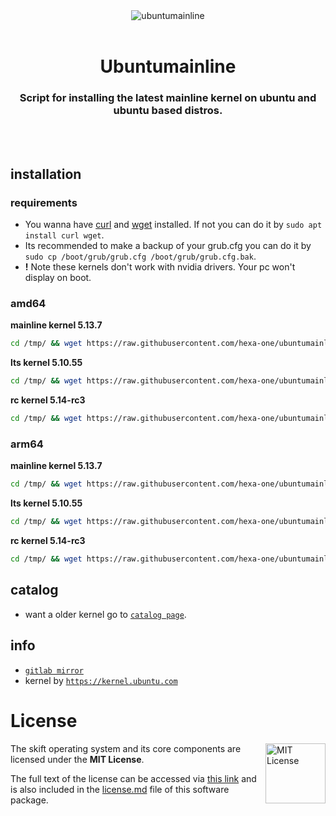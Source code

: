 <div align="center">
  <a align="center">
    <center align="center">
      <img src="assets/Mainline-pink.svg" alt="ubuntumainline" align="center">
    </center>
  </a>
  <br>
  <h1 align="center"><center>Ubuntumainline</center></h1>
  <h3 align="center"><center>Script for installing the latest mainline kernel on ubuntu and ubuntu based distros.</center></h3>
  <br>
  <br>
</div>

## installation

### requirements

- You wanna have [curl](https://curl.haxx.se/) and [wget](https://www.gnu.org/software/wget/) installed. If not you can do it by `sudo apt install curl wget`.
- Its recommended to make a backup of your grub.cfg you can do it by `sudo cp /boot/grub/grub.cfg /boot/grub/grub.cfg.bak`.
- **!** Note these kernels don't work with nvidia drivers. Your pc won't display on boot.

### amd64

**mainline kernel 5.13.7**

```bash
cd /tmp/ && wget https://raw.githubusercontent.com/hexa-one/ubuntumainline/main/catalog/5.13.7/install.sh && chmod +x install.sh && sudo ./install.sh -amd
```
**lts kernel 5.10.55**

```bash
cd /tmp/ && wget https://raw.githubusercontent.com/hexa-one/ubuntumainline/main/catalog/5.10.55/install.sh && chmod +x install.sh && sudo ./install.sh -amd
```

**rc kernel 5.14-rc3**
```bash
cd /tmp/ && wget https://raw.githubusercontent.com/hexa-one/ubuntumainline/main/catalog/5.14-rc3/install.sh && chmod +x install.sh && sudo ./install.sh -amd
```

### arm64

**mainline kernel 5.13.7**
```bash
cd /tmp/ && wget https://raw.githubusercontent.com/hexa-one/ubuntumainline/main/catalog/5.13.7/install.sh && chmod +x install.sh && sudo ./install.sh -arm
```

**lts kernel 5.10.55**
```bash
cd /tmp/ && wget https://raw.githubusercontent.com/hexa-one/ubuntumainline/main/catalog/5.10.55/install.sh && chmod +x install.sh && sudo ./install.sh -arm
```

**rc kernel 5.14-rc3**
```bash
cd /tmp/ && wget https://raw.githubusercontent.com/hexa-one/ubuntumainline/main/catalog/5.14-rc3/install.sh && chmod +x install.sh && sudo ./install.sh -arm
```

## catalog

- want a older kernel go to [`catalog page`](../catalog/README.md).

## info

- [`gitlab mirror`](https://gitlab.com/hexa-one/ubuntumainline)
- kernel by [`https://kernel.ubuntu.com`](https://kernel.ubuntu.com/)

# License

<a href="https://opensource.org/licenses/MIT">
  <img align="right" height="96" alt="MIT License" src="https://user-images.githubusercontent.com/58103738/119219770-af322980-bad6-11eb-9fa4-4273ca3993b5.png" />
</a>

The skift operating system and its core components are licensed under the **MIT License**.

The full text of the license can be accessed via [this link](https://opensource.org/licenses/MIT) and is also included in the [license.md](license.md) file of this software package.
